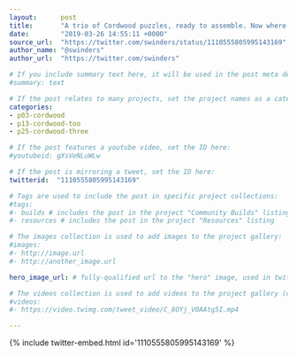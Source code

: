 ```yaml
---
layout:      post
title:       "A trio of Cordwood puzzles, ready to assemble. Now where are the assembly guides? 🤔 🔩 @boldport #BoldportClub…"
date:        "2019-03-26 14:55:11 +0000"
source_url:  "https://twitter.com/swinders/status/1110555805995143169"
author_name: "@swinders"
author_url:  "https://twitter.com/swinders"

# If you include summary text here, it will be used in the post meta description instead of an excerpt from the post body
#summary: text

# If the post relates to many projects, set the project names as a categories array:
categories:
- p03-cordwood
- p13-cordwood-too
- p25-cordwood-three

# If the post features a youtube video, set the ID here:
#youtubeid: gXsVeNLuWLw

# If the post is mirroring a tweet, set the ID here:
twitterid:  "1110555805995143169"

# Tags are used to include the post in specific project collections:
#tags:
#- builds # includes the post in the project "Community Builds" listing
#- resources # includes the post in the project "Resources" listing

# The images collection is used to add images to the project gallery:
#images:
#- http://image.url
#- http://another_image.url

hero_image_url: # fully-qualified url to the "hero" image, used in twitter cards for example

# The videos collection is used to add videos to the project gallery (currently only mp4):
#videos:
#- https://video.twimg.com/tweet_video/C_8OYj_V0AAtg5I.mp4

---
```


{% include twitter-embed.html id='1110555805995143169' %}


